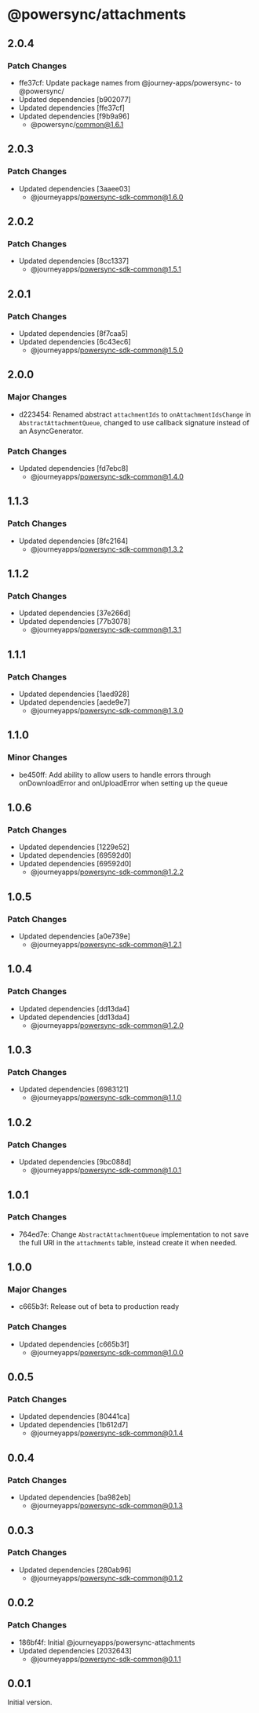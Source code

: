 # @powersync/attachments

## 2.0.4

### Patch Changes

- ffe37cf: Update package names from @journey-apps/powersync- to @powersync/
- Updated dependencies [b902077]
- Updated dependencies [ffe37cf]
- Updated dependencies [f9b9a96]
  - @powersync/common@1.6.1

## 2.0.3

### Patch Changes

- Updated dependencies [3aaee03]
  - @journeyapps/powersync-sdk-common@1.6.0

## 2.0.2

### Patch Changes

- Updated dependencies [8cc1337]
  - @journeyapps/powersync-sdk-common@1.5.1

## 2.0.1

### Patch Changes

- Updated dependencies [8f7caa5]
- Updated dependencies [6c43ec6]
  - @journeyapps/powersync-sdk-common@1.5.0

## 2.0.0

### Major Changes

- d223454: Renamed abstract `attachmentIds` to `onAttachmentIdsChange` in `AbstractAttachmentQueue`, changed to use callback signature instead of an AsyncGenerator.

### Patch Changes

- Updated dependencies [fd7ebc8]
  - @journeyapps/powersync-sdk-common@1.4.0

## 1.1.3

### Patch Changes

- Updated dependencies [8fc2164]
  - @journeyapps/powersync-sdk-common@1.3.2

## 1.1.2

### Patch Changes

- Updated dependencies [37e266d]
- Updated dependencies [77b3078]
  - @journeyapps/powersync-sdk-common@1.3.1

## 1.1.1

### Patch Changes

- Updated dependencies [1aed928]
- Updated dependencies [aede9e7]
  - @journeyapps/powersync-sdk-common@1.3.0

## 1.1.0

### Minor Changes

- be450ff: Add ability to allow users to handle errors through onDownloadError and onUploadError when setting up the queue

## 1.0.6

### Patch Changes

- Updated dependencies [1229e52]
- Updated dependencies [69592d0]
- Updated dependencies [69592d0]
  - @journeyapps/powersync-sdk-common@1.2.2

## 1.0.5

### Patch Changes

- Updated dependencies [a0e739e]
  - @journeyapps/powersync-sdk-common@1.2.1

## 1.0.4

### Patch Changes

- Updated dependencies [dd13da4]
- Updated dependencies [dd13da4]
  - @journeyapps/powersync-sdk-common@1.2.0

## 1.0.3

### Patch Changes

- Updated dependencies [6983121]
  - @journeyapps/powersync-sdk-common@1.1.0

## 1.0.2

### Patch Changes

- Updated dependencies [9bc088d]
  - @journeyapps/powersync-sdk-common@1.0.1

## 1.0.1

### Patch Changes

- 764ed7e: Change `AbstractAttachmentQueue` implementation to not save the full URI in the `attachments` table, instead create it when needed.

## 1.0.0

### Major Changes

- c665b3f: Release out of beta to production ready

### Patch Changes

- Updated dependencies [c665b3f]
  - @journeyapps/powersync-sdk-common@1.0.0

## 0.0.5

### Patch Changes

- Updated dependencies [80441ca]
- Updated dependencies [1b612d7]
  - @journeyapps/powersync-sdk-common@0.1.4

## 0.0.4

### Patch Changes

- Updated dependencies [ba982eb]
  - @journeyapps/powersync-sdk-common@0.1.3

## 0.0.3

### Patch Changes

- Updated dependencies [280ab96]
  - @journeyapps/powersync-sdk-common@0.1.2

## 0.0.2

### Patch Changes

- 186bf4f: Initial @journeyapps/powersync-attachments
- Updated dependencies [2032643]
  - @journeyapps/powersync-sdk-common@0.1.1

## 0.0.1

Initial version.

